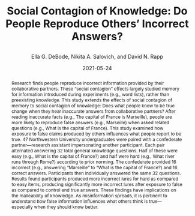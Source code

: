 ---
author: Ella G. DeBode, Nikita A. Salovich, and David N. Rapp
title: |
    Social Contagion of Knowledge: Do People Reproduce Others’ Incorrect Answers?
date: 2021-05-24
abstract: |
    Research finds people reproduce incorrect information provided by their collaborative partners. These “social contagion” effects largely studied memory for information introduced during experiments (e.g., word lists), rather than preexisting knowledge. This study extends the effects of social contagion of memory to social contagion of knowledge: Does what people know to be true change when they hear inaccurate answers from collaborative partners? After reading inaccurate facts (e.g., The capital of France is Marseille), people are more likely to reproduce false answers (e.g., Marseille) when asked related questions (e.g., What is the capital of France). This study examined how exposure to false claims produced by others influences what people report to be true. 47 Northwestern University undergraduates were paired with a confederate partner—research assistant impersonating another participant. Each pair alternated answering 32 total general knowledge questions. Half of these were easy (e.g., What is the capital of France?) and half were hard (e.g., What river runs through Rome?) according to prior norming. The confederate provided 16 incorrect (e.g., answering “Marseille” to “What is the capital of France?) and 16 correct answers. Participants then individually answered the same 32 questions. Results found participants produced more incorrect lures for hard as compared to easy items, producing significantly more incorrect lures after exposure to false as compared to control and true answers. These findings have implications on the malleability of knowledge. As misinformation spreads, it is pertinent to understand how false information influences what others think is true—especially when they should know better.
major: Legal Studies and Learning and Organizational Change
senior_thesis: no
our_funding: no
faculty_advisor: David N. Rapp
college: School of Education and Social Policy
subject: Social Sciences
doi: 10.21985/n2-72ct-y935
---